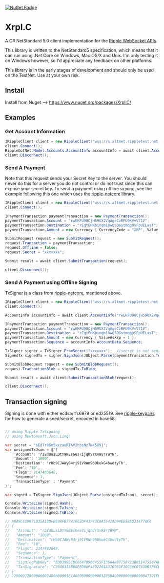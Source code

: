 [![NuGet Badge](https://buildstats.info/nuget/Ripple.APICore)](https://www.nuget.org/packages/Ripple.APICore/)

# Xrpl.C
A C# NetStandard 5.0 client implementation for the [Ripple WebSocket APIs](https://ripple.com/build/rippled-apis/#websocket-api).

This library is written to the NetStandard5 specification, which means that it can run using .Net Core on Windows, Mac OS/X and Unix.  I'm only testing it on Windows however, so I'd appreciate any feedback on other platforms.

This library is in the early stages of development and should only be used on the TestNet. Use at your own risk.

## Install
Install from Nuget --> https://www.nuget.org/packages/Xrpl.C/

## Examples

### Get Account Information
```csharp
IRippleClient client = new RippleClient("wss://s.altnet.rippletest.net:51233");
client.Connect();
RippleDotNet.Model.Accounts.AccountInfo accountInfo = await client.AccountInfo("rwEHFU98CjH59UX2VqAgeCzRFU9KVvV71V");
client.Disconnect();
```

### Send A Payment

Note that this request sends your Secret Key to the server.  You should never do this for a server you do not control or do not trust since this can expose your secret key.
To send a payment using offline signing, see the example following this one which uses the [ripple-netcore](https://github.com/chriswill/ripple-netcore) library.

```csharp
IRippleClient client = new RippleClient("wss://s.altnet.rippletest.net:51233");
client.Connect();

IPaymentTransaction paymentTransaction = new PaymentTransaction();
paymentTransaction.Account = "rwEHFU98CjH59UX2VqAgeCzRFU9KVvV71V";
paymentTransaction.Destination = "rEqtEHKbinqm18wQSQGstmqg9SFpUELasT";
paymentTransaction.Amount = new Currency { CurrencyCode = "XRP", Value = "100000" };

SubmitRequest request = new SubmitRequest();
request.Transaction = paymentTransaction;
request.Offline = false;
request.Secret = "xxxxxxx";

Submit result = await client.SubmitTransaction(request);

client.Disconnect();
```

### Send A Payment using Offline Signing

TxSigner is a class from [ripple-netcore](https://github.com/chriswill/ripple-netcore), mentioned above.

```csharp
IRippleClient client = new RippleClient("wss://s.altnet.rippletest.net:51233");
client.Connect();

AccountInfo accountInfo = await client.AccountInfo("rwEHFU98CjH59UX2VqAgeCzRFU9KVvV71V");

IPaymentTransaction paymentTransaction = new PaymentTransaction();
paymentTransaction.Account = "rwEHFU98CjH59UX2VqAgeCzRFU9KVvV71V";
paymentTransaction.Destination = "rEqtEHKbinqm18wQSQGstmqg9SFpUELasT";
paymentTransaction.Amount = new Currency { ValueAsXrp = 1 };
paymentTransaction.Sequence = accountInfo.AccountData.Sequence;

TxSigner signer = TxSigner.FromSecret("xxxxxxx");  //secret is not sent to server, offline signing only
SignedTx signedTx = signer.SignJson(JObject.Parse(paymentTransaction.ToJson()));

SubmitBlobRequest request = new SubmitBlobRequest();
request.TransactionBlob = signedTx.TxBlob;

Submit result = await client.SubmitTransactionBlob(request);

client.Disconnect();
```

## Transaction signing

Signing is done with either ecdsa/rfc6979 or ed25519. See [ripple-keypairs](https://github.com/ripple/ripple-keypairs) for how to generate a seed/secret, encoded in base58.

```c#

// using Ripple.TxSigning
// using Newtonsoft.Json.Linq;

var secret = "sEd7rBGm5kxzauRTAV2hbsNz7N45X91";
var unsignedTxJson = @"{
    'Account': 'rJZdUusLDtY9NEsGea7ijqhVrXv98rYBYN',
    'Amount': '1000',
    'Destination': 'rHb9CJAWyB4rj91VRWn96DkukG4bwdtyTh',
    'Fee': '10',
    'Flags': 2147483648,
    'Sequence': 1,
    'TransactionType' : 'Payment'
}";

var signed = TxSigner.SignJson(JObject.Parse(unsignedTxJson), secret);

Console.WriteLine(signed.Hash);
Console.WriteLine(signed.TxJson);
Console.WriteLine(signed.TxBlob);

// A8A9C869671D35A18DFB69AFB7741062DF43F73C8A5942AD94EE58ED31477AC6
// {
//   "Account": "rJZdUusLDtY9NEsGea7ijqhVrXv98rYBYN",
//   "Amount": "1000",
//   "Destination": "rHb9CJAWyB4rj91VRWn96DkukG4bwdtyTh",
//   "Fee": "10",
//   "Flags": 2147483648,
//   "Sequence": 1,
//   "TransactionType": "Payment",
//   "SigningPubKey": "EDD3993CDC6647896C455F136648B7750723B011475547AF60691AA3D7438E021D",
//   "TxnSignature": "C3646313B08EED6AF4392261A31B961F10C66CB733DB7F6CD9EAB079857834C8B0334270A2C037E63CDCCC1932E0832882B7B7066ECD2FAEDEB4A83DF8AE6303"
// }
// 120000228000000024000000016140000000000003E868400000000000000A7321EDD3993CDC6647896C455F136648B7750723B011475547AF60691AA3D7438E021D7440C3646313B08EED6AF4392261A31B961F10C66CB733DB7F6CD9EAB079857834C8B0334270A2C037E63CDCCC1932E0832882B7B7066ECD2FAEDEB4A83DF8AE63038114C0A5ABEF242802EFED4B041E8F2D4A8CC86AE3D18314B5F762798A53D543A014CAF8B297CFF8F2F937E8

```
